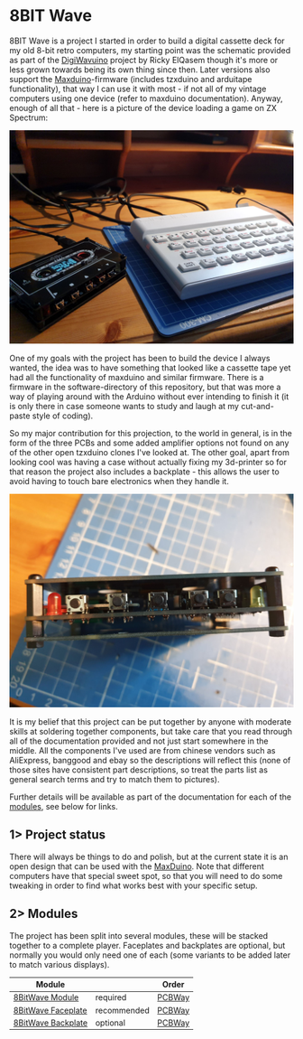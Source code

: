 # 8BIT Wave
8BIT Wave is a project I started in order to build a digital cassette deck for my old 8-bit retro computers, my starting point was the schematic provided as part of the [DigiWavuino](https://github.com/rickyelqasem/DigiWavuino) project by Ricky ElQasem though it's more or less grown towards being its own thing since then. Later versions also support the [Maxduino](https://github.com/rcmolina/MaxDuino_v1.66)-firmware (includes tzxduino and arduitape functionality), that way I can use it with most - if not all of my vintage computers using one device (refer to maxduino documentation). Anyway, enough of all that - here is a picture of the device loading a game on ZX Spectrum:

![8Bit Wave](https://github.com/tebl/8BIT-Wave/raw/master/gallery/2020-06-22%2022.42.22.jpg)

One of my goals with the project has been to build the device I always wanted, the idea was to have something that looked like a cassette tape yet had all the functionality of maxduino and similar firmware. There is a firmware in the software-directory of this repository, but that was more a way of playing around with the Arduino without ever intending to finish it (it is only there in case someone wants to study and laugh at my cut-and-paste style of coding).

So my major contribution for this projection, to the world in general, is in the form of the three PCBs and some added amplifier options not found on any of the other open tzxduino clones I've looked at. The other goal, apart from looking cool was having a case without actually fixing my 3d-printer so for that reason the project also includes a backplate - this allows the user to avoid having to touch bare electronics when they handle it.

![Module stacking](https://github.com/tebl/8BIT-Wave/raw/master/gallery/2020-06-16%2018.38.42.jpg)

It is my belief that this project can be put together by anyone with moderate skills at soldering together components, but take care that you read through all of the documentation provided and not just start somewhere in the middle. All the components I've used are from chinese vendors such as AliExpress, banggood and ebay so the descriptions will reflect this (none of those sites have consistent part descriptions, so treat the parts list as general search terms and try to match them to pictures).

Further details will be available as part of the documentation for each of the [modules](#2-modules), see below for links.

## 1> Project status
There will always be things to do and polish, but at the current state it is an open design that can be used with the [MaxDuino](https://github.com/rcmolina/MaxDuino_v1.54). Note that different computers have that special sweet spot, so that you will need to do some tweaking in order to find what works best with your specific setup. 

## 2> Modules
The project has been split into several modules, these will be stacked together to a complete player. Faceplates and backplates are optional, but normally you would only need one of each (some variants to be added later to match various displays).

| Module    |  | Order |
| --------- | ---------- | ----- |
| [8BitWave Module](https://github.com/tebl/8BIT-Wave/tree/master/8bitWave%20Module) | required | [PCBWay]() |
| [8BitWave Faceplate](https://github.com/tebl/8BIT-Wave/tree/master/8bitWave%20Faceplate) | recommended | [PCBWay]() |
| [8BitWave Backplate](https://github.com/tebl/8BIT-Wave/tree/master/8bitWave%20Backplate) | optional | [PCBWay]() |